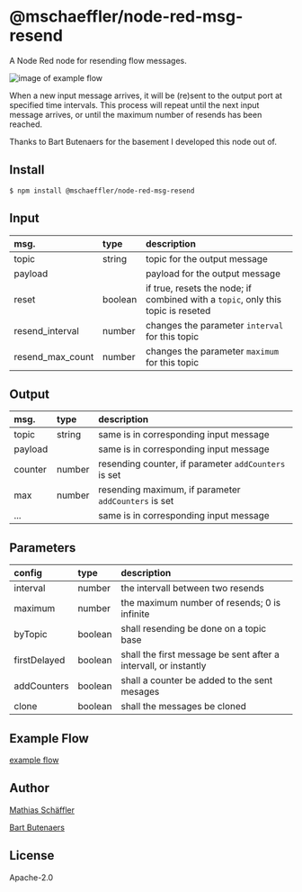 # @mschaeffler/node-red-msg-resend

A Node Red node for resending flow messages.

![image of example flow](https://github.com/m-schaeffler/node-red-my-nodes/raw/main/node-red-msg-resend/examples/msg-resend.png)

When a new input message arrives, it will be (re)sent to the output port at specified time intervals.
This process will repeat until the next input message arrives, or until the maximum number of resends has been reached.

Thanks to Bart Butenaers for the basement I developed this node out of.

## Install

```
$ npm install @mschaeffler/node-red-msg-resend
```

## Input

|msg.    | type   | description                       |
|:-------|:-------|:----------------------------------|
|topic   | string | topic for the output message|
|payload |        | payload for the output message |
|reset   |boolean | if true, resets the node; if combined with a `topic`, only this topic is reseted|
|resend_interval| number | changes the parameter `interval` for this topic|
|resend_max_count| number | changes the parameter `maximum` for this topic|

## Output

|msg.    | type   | description                       |
|:-------|:-------|:----------------------------------|
|topic   | string | same is in corresponding input message|
|payload |        | same is in corresponding input message|
|counter | number | resending counter, if parameter `addCounters` is set|
|max     | number | resending maximum, if parameter `addCounters` is set|
|...     |        | same is in corresponding input message|

## Parameters

|config| type   | description                       |
|:-----|:-------|:----------------------------------|
|interval | number | the intervall between two resends |
|maximum  | number | the maximum number of resends; 0 is infinite |
|byTopic  | boolean| shall resending be done on a topic base |
|firstDelayed | boolean| shall the first message be sent after a intervall, or instantly |
|addCounters  | boolean| shall a counter be added to the sent mesages |
|clone        | boolean| shall the messages be cloned |

## Example Flow

[example flow](https://github.com/m-schaeffler/node-red-my-nodes/raw/main/node-red-msg-resend/examples/msg-resend.json)

## Author

[Mathias Schäffler](https://github.com/m-schaeffler)

[Bart Butenaers](https://github.com/bartbutenaers)

## License

Apache-2.0
